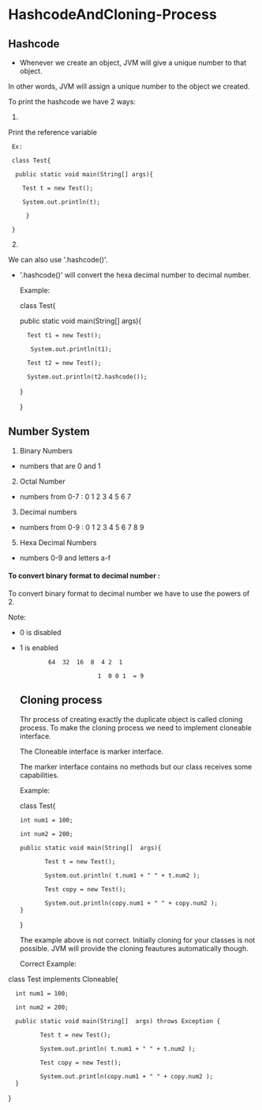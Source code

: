 # HashcodeAndCloning-Process

## Hashcode

- Whenever we create an object, JVM will give a unique number to that object.

 In other words, JVM will assign a unique number to the object we created.

 To print the hashcode we have 2 ways:

 1.

 Print the reference variable

     Ex:

     class Test{

      public static void main(String[] args){
    
        Test t = new Test();
    
        System.out.println(t);
    
         }
    
     }


2.

We can also use '.hashcode()'.

- '.hashcode()' will convert the hexa decimal number to decimal number.


  Example:

  
  class Test{

     public static void main(String[] args){

        Test t1 = new Test();

         System.out.println(t1);

        Test t2 = new Test();
  
        System.out.println(t2.hashcode());
  
     }
  
  }


## Number System

1. Binary Numbers

 - numbers that are 0 and 1
     
2. Octal Number

 - numbers from 0-7 : 0 1 2 3 4 5 6 7
     
3. Decimal numbers

- numbers from 0-9 : 0 1 2 3 4 5 6 7 8 9 
   
5. Hexa Decimal Numbers

- numbers 0-9 and letters a-f




#### To convert binary format to decimal number :


To convert binary format to decimal number we have to use the powers of 2.

Note: 

- 0 is disabled
- 1 is enabled

              64  32  16  8  4 2  1
  
                            1  0 0 1  = 9



  ## Cloning process

  Thr process of creating exactly the duplicate object is called cloning process. To make the cloning process we need to implement cloneable interface.

  The Cloneable interface is marker interface.
  
  The marker interface contains no methods but our class receives some capabilities.


  Example:

  class Test{

      int num1 = 100;

      int num2 = 200;

      public static void main(String[]  args){

             Test t = new Test();

             System.out.println( t.num1 + " " + t.num2 );

             Test copy = new Test();

             System.out.println(copy.num1 + " " + copy.num2 );
      }
  }


  The example above is not correct. Initially cloning for your classes is not possible. JVM will provide the cloning feautures automatically though.


  Correct Example:
  
 class Test implements Cloneable{

      int num1 = 100;

      int num2 = 200;

      public static void main(String[]  args) throws Exception {

             Test t = new Test();

             System.out.println( t.num1 + " " + t.num2 );

             Test copy = new Test();

             System.out.println(copy.num1 + " " + copy.num2 );
      }
  }
  




  
   













     


